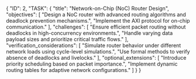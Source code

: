 {
  "ID": 2,
  "TASK": {
    "title": "Network-on-Chip (NoC) Router Design",
    "objectives": [
      "Design a NoC router with advanced routing algorithms and deadlock prevention mechanisms.",
      "Implement the AXI protocol for on-chip communication."
    ],
    "challenges": [
      "Ensure efficient packet routing without deadlocks in high-concurrency environments.",
      "Handle varying data payload sizes and prioritize critical traffic flows."
    ],
    "verification_considerations": [
      "Simulate router behavior under different network loads using cycle-level simulations.",
      "Use formal methods to verify absence of deadlocks and livelocks."
    ],
    "optional_extensions": [
      "Introduce priority scheduling based on packet importance.",
      "Implement dynamic routing tables for adaptive network configurations."
    ]
  }
}